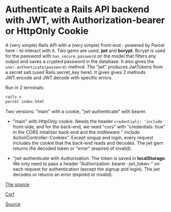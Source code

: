 # Authenticate a Rails API backend with JWT, with Authorization-bearer or HttpOnly Cookie

A (very simple) Rails API with a (very simple) front-end  - powered by Parcel here - to interact with it. Two gems are used, **jwt** and **bcrypt**.
Bcrypt is used for the password with `has_secure_password` on the model that filters any output and saves a crypted password in the database. It also gives the `user.authenticate(password)` method.
The "jwt" produces JwtTokens from a secret salt (used Rails.secret_key here). It gives gives 2 methods JWT.encode and JWT.decode with specific errors.

Run in 2 terminals:

```bash
rails s
parcel index.html
```

Two versions: "main" with a cookie, "jwt-authenticate" with bearer.

- "main" with HttpOnly cookie. Needs the header `credentials: 'include'` front-side,  and for the back-end, we need "cors" with "credentials: true" in the CORS intializer back-end and the midlleware "  include ActionController::Cookies". Except singup and login, every request includes the cookie that the back-end reads and decodes. The jwt gem returns the decoded token or "error" (expired of invalid).

- "jwt-authenticate with Authorization. The token is saved in **localStorage**. We only need to pass a header "Authorization: bearer -jwt_token-" on each request for authentication (except the signup and login). The jwt decodes or returns an error (expired or invalid).

[The source](https://www.thegreatcodeadventure.com/jwt-storage-in-rails-the-right-way/)

[Csrf](https://blog.eq8.eu/article/rails-api-authentication-with-spa-csrf-tokens.html)

[Source](https://learn.co/lessons/jwt-auth-rails)
